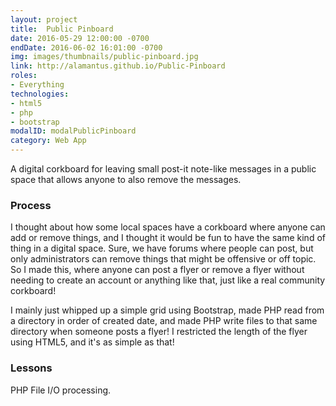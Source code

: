 ```yaml
---
layout: project
title:  Public Pinboard
date: 2016-05-29 12:00:00 -0700
endDate: 2016-06-02 16:01:00 -0700
img: images/thumbnails/public-pinboard.jpg
link: http://alamantus.github.io/Public-Pinboard
roles:
- Everything
technologies:
- html5
- php
- bootstrap
modalID: modalPublicPinboard
category: Web App
---
```

A digital corkboard for leaving small post-it note-like messages in a public space that
allows anyone to also remove the messages.

### Process

I thought about how some local spaces have a corkboard where anyone can add or remove
things, and I thought it would be fun to have the same kind of thing in a digital space.
Sure, we have forums where people can post, but only administrators can remove things
that might be offensive or off topic. So I made this, where anyone can post a flyer
or remove a flyer without needing to create an account or anything like that, just
like a real community corkboard!

I mainly just whipped up a simple grid using Bootstrap, made PHP read from a directory
in order of created date, and made PHP write files to that same directory when someone
posts a flyer! I restricted the length of the flyer using HTML5, and it's as simple as that!

### Lessons

PHP File I/O processing.
